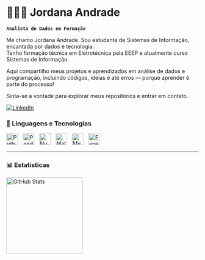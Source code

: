 
# 👩🏾‍💻 Jordana Andrade

**`Analista de Dados em Formação`**


Me chamo Jordana Andrade. Sou estudante de Sistemas de Informação, encantada por dados e tecnologia.  
Tenho formação técnica em Eletrotécnica pela EEEP e atualmente curso Sistemas de Informação.

Aqui compartilho meus projetos e aprendizados em análise de dados e programação, incluindo códigos, ideias e até erros — porque aprender é parte do processo!

Sinta-se à vontade para explorar meus repositórios e entrar em contato.  


<div align="left">

[![LinkedIn](https://img.shields.io/badge/LinkedIn-Perfil-blue?logo=linkedin&style=for-the-badge)](https://www.linkedin.com/in/jordana-andrade-1669292a5)

</div>

### 🤖 Linguagens e Tecnologias

<img 
    align="left" 
    alt="Python" 
    title="Python"
    width="30px" 
    style="padding-right: 10px;" 
    src="https://cdn.jsdelivr.net/gh/devicons/devicon@latest/icons/python/python-original.svg" 
/>
<img 
    align="left" 
    alt="Pandas" 
    title="Pandas"
    width="30px" 
    style="padding-right: 10px;" 
    src="https://cdn.jsdelivr.net/gh/devicons/devicon/icons/pandas/pandas-original.svg"
/>
<img 
    align="left" 
    alt="NumPy" 
    title="NumPy"
    width="30px" 
    style="padding-right: 10px;" 
    src="https://cdn.jsdelivr.net/gh/devicons/devicon@latest/icons/numpy/numpy-original.svg"
/>
<img
  align="left"
  alt="Matplotlib"
  title="Matplotlib"
  width="30px"
  style="padding-right: 10px;"
  src="https://upload.wikimedia.org/wikipedia/commons/8/84/Matplotlib_icon.svg"
/>
<img 
    align="left" 
    alt="MySQL" 
    title="MySQL"
    width="30px" 
    style="padding-right: 10px;" 
    src="https://cdn.jsdelivr.net/gh/devicons/devicon@latest/icons/mysql/mysql-original.svg"
/>
<img 
    align="left" 
    alt="Excel" 
    title="Excel"
    width="30px" 
    style="padding-right: 10px;" 
    src="https://cdn.jsdelivr.net/gh/simple-icons/simple-icons/icons/microsoftexcel.svg"
/>


<br/>
<br/>    

---

### 📊 Estatísticas

<img 
      align="left" 
      alt="GitHub Stats" 
      height="200" 
      src="https://github-readme-stats.vercel.app/api/top-langs/?username=joordanna&theme=tokyonight&layout=compact&custom_title=Tecnologias&langs_count=6" 
  />
